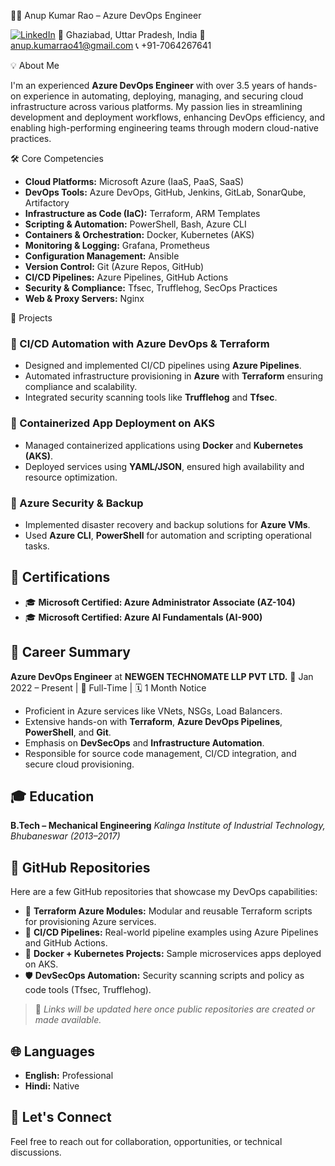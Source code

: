 
 👨‍💻 Anup Kumar Rao – Azure DevOps Engineer

[![LinkedIn](https://img.shields.io/badge/LinkedIn-blue?logo=linkedin)](https://www.linkedin.com/in/anup-kumar-rao-34a644119)
📍 Ghaziabad, Uttar Pradesh, India
📧 [anup.kumarrao41@gmail.com](mailto:anup.kumarrao41@gmail.com)
📞 +91-7064267641


 💡 About Me

I'm an experienced **Azure DevOps Engineer** with over 3.5 years of hands-on experience in automating, deploying, managing, and securing cloud infrastructure across various platforms. My passion lies in streamlining development and deployment workflows, enhancing DevOps efficiency, and enabling high-performing engineering teams through modern cloud-native practices.

 🛠️ Core Competencies

* **Cloud Platforms:** Microsoft Azure (IaaS, PaaS, SaaS)
* **DevOps Tools:** Azure DevOps, GitHub, Jenkins, GitLab, SonarQube, Artifactory
* **Infrastructure as Code (IaC):** Terraform, ARM Templates
* **Scripting & Automation:** PowerShell, Bash, Azure CLI
* **Containers & Orchestration:** Docker, Kubernetes (AKS)
* **Monitoring & Logging:** Grafana, Prometheus
* **Configuration Management:** Ansible
* **Version Control:** Git (Azure Repos, GitHub)
* **CI/CD Pipelines:** Azure Pipelines, GitHub Actions
* **Security & Compliance:** Tfsec, Trufflehog, SecOps Practices
* **Web & Proxy Servers:** Nginx


 🧩 Projects

### 🔄 CI/CD Automation with Azure DevOps & Terraform

* Designed and implemented CI/CD pipelines using **Azure Pipelines**.
* Automated infrastructure provisioning in **Azure** with **Terraform** ensuring compliance and scalability.
* Integrated security scanning tools like **Trufflehog** and **Tfsec**.

### 🚀 Containerized App Deployment on AKS

* Managed containerized applications using **Docker** and **Kubernetes (AKS)**.
* Deployed services using **YAML/JSON**, ensured high availability and resource optimization.

### 🔐 Azure Security & Backup

* Implemented disaster recovery and backup solutions for **Azure VMs**.
* Used **Azure CLI**, **PowerShell** for automation and scripting operational tasks.

## 📜 Certifications

* 🎓 **Microsoft Certified: Azure Administrator Associate (AZ-104)**
* 🎓 **Microsoft Certified: Azure AI Fundamentals (AI-900)**

## 🎯 Career Summary

**Azure DevOps Engineer** at **NEWGEN TECHNOMATE LLP PVT LTD.**
📅 Jan 2022 – Present | 🏢 Full-Time | 🗓 1 Month Notice

* Proficient in Azure services like VNets, NSGs, Load Balancers.
* Extensive hands-on with **Terraform**, **Azure DevOps Pipelines**, **PowerShell**, and **Git**.
* Emphasis on **DevSecOps** and **Infrastructure Automation**.
* Responsible for source code management, CI/CD integration, and secure cloud provisioning.

## 🎓 Education

**B.Tech – Mechanical Engineering**
*Kalinga Institute of Industrial Technology, Bhubaneswar (2013–2017)*

## 📂 GitHub Repositories

Here are a few GitHub repositories that showcase my DevOps capabilities:

* 🔧 **Terraform Azure Modules:** Modular and reusable Terraform scripts for provisioning Azure services.
* 🚢 **CI/CD Pipelines:** Real-world pipeline examples using Azure Pipelines and GitHub Actions.
* 🐳 **Docker + Kubernetes Projects:** Sample microservices apps deployed on AKS.
* 🛡 **DevSecOps Automation:** Security scanning scripts and policy as code tools (Tfsec, Trufflehog).

> 🔗 *Links will be updated here once public repositories are created or made available.*


## 🌐 Languages

* **English:** Professional
* **Hindi:** Native

## 🤝 Let's Connect

Feel free to reach out for collaboration, opportunities, or technical discussions.
